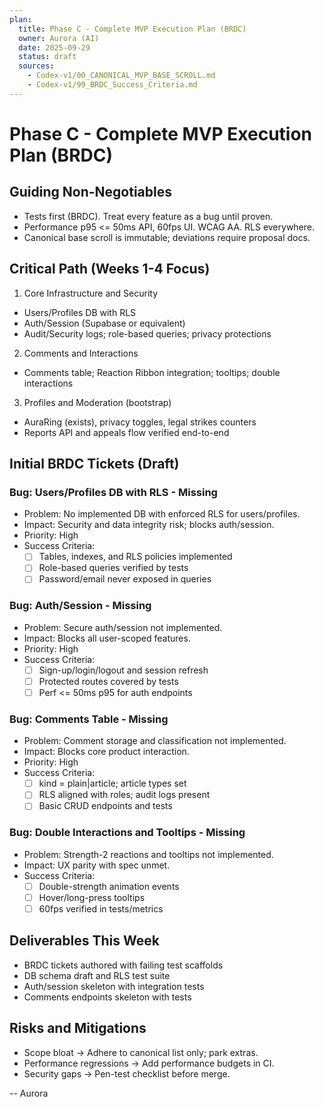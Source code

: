 ```yaml
---
plan:
  title: Phase C - Complete MVP Execution Plan (BRDC)
  owner: Aurora (AI)
  date: 2025-09-29
  status: draft
  sources:
    - Codex-v1/00_CANONICAL_MVP_BASE_SCROLL.md
    - Codex-v1/99_BRDC_Success_Criteria.md
---
```


# Phase C - Complete MVP Execution Plan (BRDC)

## Guiding Non-Negotiables
- Tests first (BRDC). Treat every feature as a bug until proven.
- Performance p95 <= 50ms API, 60fps UI. WCAG AA. RLS everywhere.
- Canonical base scroll is immutable; deviations require proposal docs.

## Critical Path (Weeks 1-4 Focus)
1) Core Infrastructure and Security
- Users/Profiles DB with RLS
- Auth/Session (Supabase or equivalent)
- Audit/Security logs; role-based queries; privacy protections

2) Comments and Interactions
- Comments table; Reaction Ribbon integration; tooltips; double interactions

3) Profiles and Moderation (bootstrap)
- AuraRing (exists), privacy toggles, legal strikes counters
- Reports API and appeals flow verified end-to-end

## Initial BRDC Tickets (Draft)

### Bug: Users/Profiles DB with RLS - Missing
- Problem: No implemented DB with enforced RLS for users/profiles.
- Impact: Security and data integrity risk; blocks auth/session.
- Priority: High
- Success Criteria:
  - [ ] Tables, indexes, and RLS policies implemented
  - [ ] Role-based queries verified by tests
  - [ ] Password/email never exposed in queries

### Bug: Auth/Session - Missing
- Problem: Secure auth/session not implemented.
- Impact: Blocks all user-scoped features.
- Priority: High
- Success Criteria:
  - [ ] Sign-up/login/logout and session refresh
  - [ ] Protected routes covered by tests
  - [ ] Perf <= 50ms p95 for auth endpoints

### Bug: Comments Table - Missing
- Problem: Comment storage and classification not implemented.
- Impact: Blocks core product interaction.
- Priority: High
- Success Criteria:
  - [ ] kind = plain|article; article types set
  - [ ] RLS aligned with roles; audit logs present
  - [ ] Basic CRUD endpoints and tests

### Bug: Double Interactions and Tooltips - Missing
- Problem: Strength-2 reactions and tooltips not implemented.
- Impact: UX parity with spec unmet.
- Success Criteria:
  - [ ] Double-strength animation events
  - [ ] Hover/long-press tooltips
  - [ ] 60fps verified in tests/metrics

## Deliverables This Week
- BRDC tickets authored with failing test scaffolds
- DB schema draft and RLS test suite
- Auth/session skeleton with integration tests
- Comments endpoints skeleton with tests

## Risks and Mitigations
- Scope bloat -> Adhere to canonical list only; park extras.
- Performance regressions -> Add performance budgets in CI.
- Security gaps -> Pen-test checklist before merge.

-- Aurora



